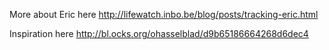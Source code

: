 More about Eric here http://lifewatch.inbo.be/blog/posts/tracking-eric.html

Inspiration here http://bl.ocks.org/ohasselblad/d9b65186664268d6dec4
